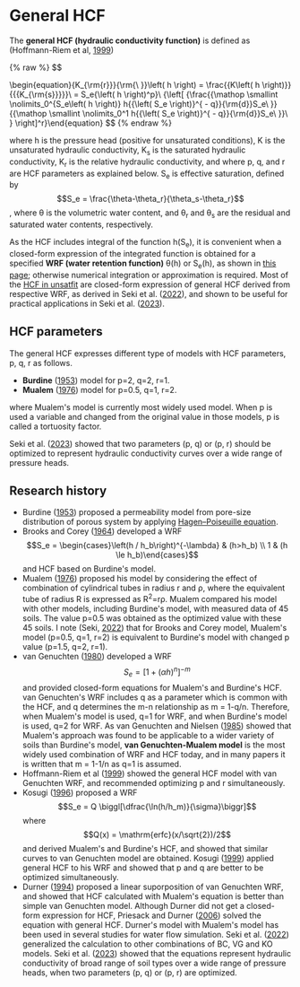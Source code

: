 # General HCF

The <strong>general HCF (hydraulic conductivity function)</strong> is defined as (Hoffmann-Riem et al, [1999](https://scholar.google.com/scholar_lookup?hl=en&publication_year=1999&pages=31-42&author=H.+Hoffmann%E2%80%90Riem&author=M.Th.+Genuchten&author=H.+Fl%C3%BChler&title=A+general+model+of+the+hydraulic+conductivity+of+unsaturated+soils))

{% raw %}
$$

\begin{equation}{K_{\rm{r}}}{\rm{\ }}\left( h \right) = \frac{{K\left( h \right)}}{{{K_{\rm{s}}}}}\ = S_e{\left( h \right)^p}\ {\left[ {\frac{{\mathop \smallint \nolimits_0^{S_e\left( h \right)} h{{\left( S_e \right)}^{ - q}}{\rm{d}}S_e\ }}{{\mathop \smallint \nolimits_0^1 h{{\left( S_e \right)}^{ - q}}{\rm{d}}S_e\ }}\ } \right]^r}\end{equation}
$$
{% endraw %}

where h is the pressure head (positive for unsaturated conditions), K is the unsaturated hydraulic conductivity, K<sub>s</sub> is the saturated hydraulic conductivity, K<sub>r</sub> is the relative hydraulic conductivity, and where p, q, and r are HCF parameters as explained below. S<sub>e</sub> is effective saturation, defined by $$S_e = \frac{\theta-\theta_r}{\theta_s-\theta_r}$$, where &theta; is the volumetric water content, and &theta;<sub>r</sub> and &theta;<sub>s</sub> are the residual and saturated water contents, respectively.

As the HCF includes integral of the function h(S<sub>e</sub>), it is convenient when a closed-form expression of the integrated function is obtained for a specified <strong>WRF (water retention function)</strong> &theta;(h) or S<sub>e</sub>(h), as shown in [this page](https://seki.webmasters.gr.jp/swrc/model.html); otherwise numerical integration or approximation is required. Most of the [HCF in unsatfit](model.md) are closed-form expression of general HCF derived from respective WRF, as derived in Seki et al. ([2022](https://doi.org/10.1002/vzj2.20168)), and shown to be useful for practical applications in Seki et al. ([2023](https://arxiv.org/abs/2212.02965)).

## HCF parameters

The general HCF expresses different type of models with HCF parameters, p, q, r as follows.

- <strong>Burdine</strong> ([1953](https://doi.org/10.2118/225-G)) model for p=2, q=2, r=1.
- <strong>Mualem</strong> ([1976](https://doi.org/10.1029/WR012i003p00513)) model for p=0.5, q=1, r=2.

where Mualem's model is currently most widely used model. When p is used a variable and changed from the original value in those models, p is called a tortuosity factor.

Seki et al. ([2023](https://arxiv.org/abs/2212.02965)) showed that two parameters (p, q) or (p, r) should be optimized to represent hydraulic conductivity curves over a wide range of pressure heads.

## Research history

- Burdine ([1953](https://doi.org/10.2118/225-G)) proposed a permeability model from pore-size distribution of porous system by applying [Hagen–Poiseuille equation](https://en.wikipedia.org/wiki/Hagen%E2%80%93Poiseuille_equation).
- Brooks and Corey ([1964](https://scholar.google.com/scholar_lookup?hl=en&publication_year=1964&author=R.+H.+Brooks&author=A.+T.+Corey&title=Hydraulic+properties+of+porous+media)) developed a WRF $$S_e = \begin{cases}\left(h / h_b\right)^{-\lambda} & (h>h_b) \\ 1 & (h \le h_b)\end{cases}$$ and HCF based on Burdine's model.
- Mualem ([1976](https://doi.org/10.1029/WR012i003p00513)) proposed his model by considering the effect of combination of cylindrical tubes in radius r and &rho;, where the equivalent tube of radius R is expressed as R<sup>2</sup>=r&rho;. Mualem compared his model with other models, including Burdine's model, with measured data of 45 soils. The value p=0.5 was obtained as the optimized value with these 45 soils. I note (Seki, [2022](https://toyo.repo.nii.ac.jp/?action=repository_uri&item_id=13904&file_id=22&file_no=1)) that for Brooks and Corey model, Mualem's model (p=0.5, q=1, r=2) is equivalent to Burdine's model with changed p value (p=1.5, q=2, r=1).
- van Genuchten ([1980](https://doi.org/10.2136/sssaj1980.03615995004400050002x)) developed a WRF $$S_e = \bigl[1+(\alpha h)^n\bigr]^{-m}$$ and provided closed-form equations for Mualem's and Burdine's HCF. van Genuchten's WRF includes q as a parameter which is common with the HCF, and q determines the m-n relationship as m = 1-q/n. Therefore, when Mualem's model is used, q=1 for WRF, and when Burdine's model is used, q=2 for WRF. As van Genuchten and Nielsen ([1985](https://www.ars.usda.gov/ARSUserFiles/20360500/pdf_pubs/P0871.pdf)) showed that Mualem's approach was found to be applicable to a wider variety of soils than Burdine's model, <strong>van Genuchten-Mualem model</strong> is the most widely used combination of WRF and HCF today, and in many papers it is written that m = 1-1/n as q=1 is assumed.
- Hoffmann-Riem et al ([1999](https://scholar.google.com/scholar_lookup?hl=en&publication_year=1999&pages=31-42&author=H.+Hoffmann%E2%80%90Riem&author=M.Th.+Genuchten&author=H.+Fl%C3%BChler&title=A+general+model+of+the+hydraulic+conductivity+of+unsaturated+soils)) showed the general HCF model with van Genuchten WRF, and recommended optimizing p and r simultaneously.
- Kosugi ([1996](https://doi.org/10.1029/96WR01776)) proposed a WRF $$S_e = Q \biggl[\dfrac{\ln(h/h_m)}{\sigma}\biggr]$$ where $$Q(x) = \mathrm{erfc}(x/\sqrt{2})/2$$ and derived Mualem's and Burdine's HCF, and showed that similar curves to van Genuchten model are obtained. Kosugi ([1999](https://doi.org/10.2136/sssaj1999.03615995006300020003x)) applied general HCF to his WRF and showed that p and q are better to be optimized simultaneously.
- Durner ([1994](https://doi.org/10.1029/93WR02676)) proposed a linear suporposition of van Genuchten WRF, and showed that HCF calculated with Mualem's equation is better than simple van Genuchten model. Although Durner did not get a closed-form expression for HCF, Priesack and Durner ([2006](https://doi.org/10.2136/vzj2005.0066)) solved the equation with general HCF. Durner's model with Mualem's model has been used in several studies for water flow simulation. Seki et al. ([2022](https://doi.org/10.1002/vzj2.20168)) generalized the calculation to other combinations of BC, VG and KO models. Seki et al. ([2023](https://arxiv.org/abs/2212.02965)) showed that the equations represent hydraulic conductivity of broad range of soil types over a wide range of pressure heads, when two parameters (p, q) or (p, r) are optimized.

